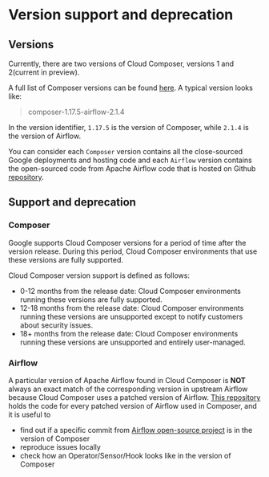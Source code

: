 # Version support and deprecation

## Versions
Currently, there are two versions of Cloud Composer, versions 1 and 2(current in preview).

A full list of Composer versions can be found [here](https://cloud.google.com/composer/docs/concepts/versioning/composer-versions). A typical version looks like:

> composer-1.17.5-airflow-2.1.4

In the version identifier, `1.17.5` is the version of Composer, while `2.1.4` is the version of Airflow.

You can consider each `Composer` version contains all the close-sourced Google deployments and hosting code and each `Airflow` version contains the open-sourced code from Apache Airflow code that is hosted on Github [repository](https://github.com/apache/airflow).

## Support and deprecation

### Composer
Google supports Cloud Composer versions for a period of time after the version release. During this period, Cloud Composer environments that use these versions are fully supported.

Cloud Composer version support is defined as follows:

- 0-12 months from the release date: Cloud Composer environments running these versions are fully supported.
- 12-18 months from the release date: Cloud Composer environments running these versions are unsupported except to notify customers about security issues.
- 18+ months from the release date: Cloud Composer environments running these versions are unsupported and entirely user-managed.

### Airflow
A particular version of Apache Airflow found in Cloud Composer is **NOT** always an exact match of the corresponding version in upstream Airflow because Cloud Composer uses a patched version of Airflow.
[This repository](https://github.com/GoogleCloudPlatform/composer-airflow/tree/2.0.2) holds the code for every patched version of Airflow used in Composer, and it is useful to 
- find out if a specific commit from [Airflow open-source project](https://github.com/apache/airflow) is in the version of Composer
- reproduce issues locally
- check how an Operator/Sensor/Hook looks like in the version of Composer
